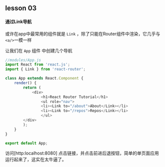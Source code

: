 ## lesson 03
#### 通过Link导航
或许在app中最常用的组件就是 `Link` ，除了只能在Router组件中渲染，它几乎与`<a/>`一模一样

让我们在 `App` 组件 中创建几个导航

```javascript
//modules/App.js
import React from 'react.js';
import { Link } from 'react-router';

class App extends React.Component {
	render() {
		return (
			<div>
        		<h1>React Router Tutorial</h1>
        		<ul role="nav">
          		<li><Link to="/about">About</Link></li>
          		<li><Link to="/repos">Repos</Link></li>
        		</ul>
      	</div>
		);
	}
}

export default App;
```

访问[http:localhost:8080] 点击链接，并点击前进后退按钮，简单的单页面应用运行起来了，这实在太牛逼了。